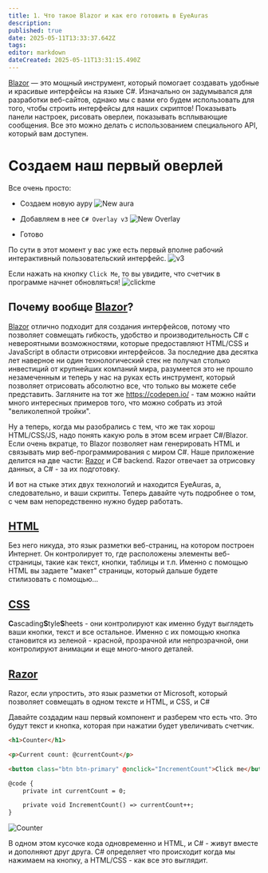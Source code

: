 ```yaml
---
title: 1. Что такое Blazor и как его готовить в EyeAuras
description: 
published: true
date: 2025-05-11T13:33:37.642Z
tags: 
editor: markdown
dateCreated: 2025-05-11T13:31:15.490Z
---
```


[Blazor](https://dotnet.microsoft.com/en-us/apps/aspnet/web-apps/blazor) — это мощный инструмент, который помогает создавать удобные и красивые интерфейсы на языке C#. Изначально он задумывался для разработки веб-сайтов, однако мы с вами его будем использовать для того, чтобы строить интерфейсы для наших скриптов! Показывать панели настроек, рисовать оверлеи, показывать всплывающие сообщения. Все это можно делать с использованием специального API, который вам доступен.

# Создаем наш первый оверлей
Все очень просто:
- Создаем новую ауру
![New aura](https://s3.eyeauras.net/media/2025/05/NVIDIA_Overlay_KBChU81nd6.png)

- Добавляем в нее `C# Overlay v3`
![New Overlay](https://s3.eyeauras.net/media/2025/05/NVIDIA_Overlay_xVFX70YeoA.png)

- Готово

По сути в этот момент у вас уже есть первый вполне рабочий интерактивный пользовательский интерфейс.
![v3](https://s3.eyeauras.net/media/2025/05/NVIDIA_Overlay_UVQrNGj5te.png)

Если нажать на кнопку `Click Me`, то вы увидите, что счетчик в программе начнет обновляться!
![clickme](https://s3.eyeauras.net/media/2025/05/ltZnDlxcvJ.gif)


## Почему вообще [Blazor](https://dotnet.microsoft.com/en-us/apps/aspnet/web-apps/blazor)?
[Blazor](https://dotnet.microsoft.com/en-us/apps/aspnet/web-apps/blazor) отлично подходит для создания интерфейсов, потому что позволяет совмещать гибкость, удобство и производительность C# с невероятными возможностями, которые предоставляют HTML/CSS и JavaScript в области отрисовки интерфейсов. За последние два десятка лет наверное ни один технологический стек не получал столько инвестиций от крупнейших компаний мира, разумеется это не прошло незамеченным и теперь у нас на руках есть инструмент, который позволяет отрисовать абсолютно все, что только вы можете себе представить. Загляните на тот же https://codepen.io/ - там можно найти много интересных примеров того, что можно собрать из этой "великолепной тройки".

Ну а теперь, когда мы разобрались с тем, что же так хорош HTML/CSS/JS, надо понять какую роль в этом всем играет C#/Blazor.
Если очень вкратце, то Blazor позволяет нам генерировать HTML и связывать мир веб-программирования с миром C#. Наше приложение делится на две части: [Razor](https://learn.microsoft.com/en-us/aspnet/core/blazor/components/?view=aspnetcore-8.0) и C# backend. Razor отвечает за отрисовку данных, а C# - за их подготовку. 

И вот на стыке этих двух технологий и находится EyeAuras, а, следовательно, и ваши скрипты. Теперь давайте чуть подробнее о том, с чем вам непоредственно нужно будер работать. 

## [HTML](https://www.w3schools.com/html/)
Без него никуда, это язык разметки веб-страниц, на котором построен Интернет. Он контролирует то, где расположены элементы веб-страницы, такие как текст, кнопки, таблицы и т.п. Именно с помощью HTML вы задаете "макет" страницы, который дальше будете стилизовать с помощью...

## [CSS](https://www.w3schools.com/html/html_css.asp)
**C**ascading**S**tyle**S**heets - они контролируют как именно будут выглядеть ваши кнопки, текст и все остальное. Именно с их помощью кнопка становится из зеленой - красной, прозрачной или непрозрачной, они контролируют анимации и еще много-много деталей. 

## [Razor](https://learn.microsoft.com/en-us/aspnet/core/blazor/components/?view=aspnetcore-8.0) 
Razor, если упростить, это язык разметки от Microsoft, который позволяет совмещать в одном тексте и HTML, и CSS, и C#

Давайте создадим наш первый компонент и разберем что есть что. Это будут текст и кнопка, которая при нажатии будет увеличивать счетчик.

```html
<h1>Counter</h1>

<p>Current count: @currentCount</p>

<button class="btn btn-primary" @onclick="IncrementCount">Click me</button>

@code {
    private int currentCount = 0;

    private void IncrementCount() => currentCount++;
}
```
![Counter](https://s3.eyeauras.net/media/2024/11/msedge_Wvy12LEOv1bGyAOA.gif)

В одном этом кусочке кода одновременно и HTML, и C# - живут вместе и дополняют друг друга. C# определяет что происходит когда мы нажимаем на кнопку, а HTML/CSS - как все это выглядит.  


